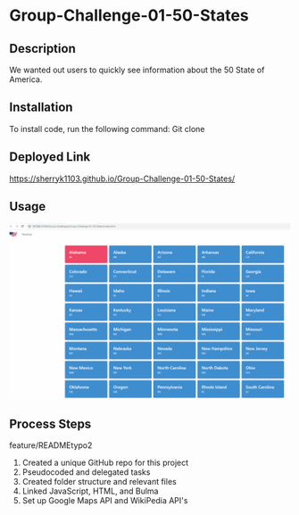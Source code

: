 # Group-Challenge-01-50-States

## Description

We wanted out users to quickly see information about the 50 State of America.

## Installation

To install code, run the following command:
Git clone <paste SSH key>

## Deployed Link

https://sherryk1103.github.io/Group-Challenge-01-50-States/

## Usage

![50-STATES-SCREENSHOT](./assets/IMG/50-STATES-SCREENSHOT.png)

## Process Steps

feature/READMEtypo2
1. Created a unique GitHub repo for this project
2. Pseudocoded and delegated tasks
3. Created folder structure and relevant files
4. Linked JavaScript, HTML, and Bulma
5. Set up Google Maps API and WikiPedia API's